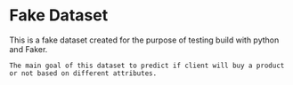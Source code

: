 # Fake Dataset 

This is a fake dataset created for the purpose of testing build with python and Faker.

`The main goal of this dataset to predict if client will buy a product or not based on different attributes.`